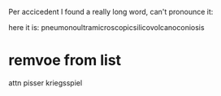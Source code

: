 Per accicedent I found a really long word, can't pronounce it:

here it is: pneumonoultramicroscopicsilicovolcanoconiosis



# remvoe from list
attn
pisser 
kriegsspiel
